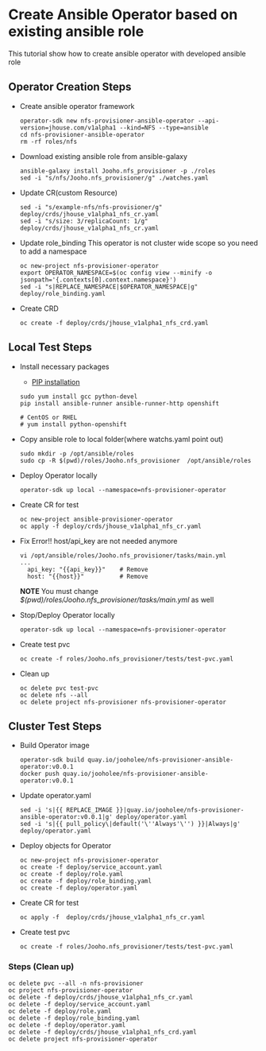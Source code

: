 # Create Ansible Operator based on existing ansible role

 This tutorial show how to create ansible operator with developed ansible role   
    

## Operator Creation Steps
- Create ansible operator framework 
  ```
  operator-sdk new nfs-provisioner-ansible-operator --api-version=jhouse.com/v1alpha1 --kind=NFS --type=ansible
  cd nfs-provisioner-ansible-operator
  rm -rf roles/nfs
  ```

- Download existing ansible role from ansible-galaxy
  ```
  ansible-galaxy install Jooho.nfs_provisioner -p ./roles
  sed -i "s/nfs/Jooho.nfs_provisioner/g" ./watches.yaml 
  ```

- Update CR(custom Resource)
  ```
  sed -i "s/example-nfs/nfs-provisioner/g" deploy/crds/jhouse_v1alpha1_nfs_cr.yaml
  sed -i "s/size: 3/replicaCount: 1/g" deploy/crds/jhouse_v1alpha1_nfs_cr.yaml  
  ```
- Update role_binding
  This operator is not cluster wide scope so you need to add a namespace
  ```
  oc new-project nfs-provisioner-operator
  export OPERATOR_NAMESPACE=$(oc config view --minify -o jsonpath='{.contexts[0].context.namespace}')
  sed -i "s|REPLACE_NAMESPACE|$OPERATOR_NAMESPACE|g" deploy/role_binding.yaml
  ```

-  Create CRD
   ```
   oc create -f deploy/crds/jhouse_v1alpha1_nfs_crd.yaml 
   ```

## Local Test Steps

-  Install necessary packages
   -  [PIP installation](../../Ansible_Molecule/tools/pip.md)
   ```
   sudo yum install gcc python-devel 
   pip install ansible-runner ansible-runner-http openshift
   
   # CentOS or RHEL
   # yum install python-openshift
   ```
- Copy ansible role to local folder(where watchs.yaml point out)
   ```
   sudo mkdir -p /opt/ansible/roles
   sudo cp -R $(pwd)/roles/Jooho.nfs_provisioner  /opt/ansible/roles
   ```

- Deploy Operator locally
   ```  
   operator-sdk up local --namespace=nfs-provisioner-operator
   ```
- Create CR for test
   ```
   oc new-project ansible-provisioner-operator
   oc apply -f deploy/crds/jhouse_v1alpha1_nfs_cr.yaml 
   ```

- Fix Error!!
  host/api_key are not needed anymore
  ```
  vi /opt/ansible/roles/Jooho.nfs_provisioner/tasks/main.yml
  ...
    api_key: "{{api_key}}"    # Remove
    host: "{{host}}"          # Remove
  ```
  **NOTE** You must change *$(pwd)/roles/Jooho.nfs_provisioner/tasks/main.yml* as well

- Stop/Deploy Operator locally
   ```  
   operator-sdk up local --namespace=nfs-provisioner-operator
   ```

- Create test pvc
  ```
  oc create -f roles/Jooho.nfs_provisioner/tests/test-pvc.yaml
  ``` 

- Clean up
  ```
  oc delete pvc test-pvc
  oc delete nfs --all
  oc delete project nfs-provisioner nfs-provisioner-operator
  ```


## Cluster Test Steps
- Build Operator image
  ```
  operator-sdk build quay.io/jooholee/nfs-provisioner-ansible-operator:v0.0.1
  docker push quay.io/jooholee/nfs-provisioner-ansible-operator:v0.0.1
  ```

- Update operator.yaml 
  ```
  sed -i 's|{{ REPLACE_IMAGE }}|quay.io/jooholee/nfs-provisioner-ansible-operator:v0.0.1|g' deploy/operator.yaml
  sed -i 's|{{ pull_policy\|default('\''Always'\'') }}|Always|g' deploy/operator.yaml
  ```

- Deploy objects for Operator
  ```
  oc new-project nfs-provisioner-operator
  oc create -f deploy/service_account.yaml
  oc create -f deploy/role.yaml
  oc create -f deploy/role_binding.yaml
  oc create -f deploy/operator.yaml
  ```

- Create CR for test
   ```
   oc apply -f  deploy/crds/jhouse_v1alpha1_nfs_cr.yaml 
   ```
- Create test pvc
  ```
  oc create -f roles/Jooho.nfs_provisioner/tests/test-pvc.yaml
  ``` 

### Steps (Clean up)   
   ```
   oc delete pvc --all -n nfs-provisioner
   oc project nfs-provisioner-operator 
   oc delete -f deploy/crds/jhouse_v1alpha1_nfs_cr.yaml   
   oc delete -f deploy/service_account.yaml
   oc delete -f deploy/role.yaml
   oc delete -f deploy/role_binding.yaml
   oc delete -f deploy/operator.yaml
   oc delete -f deploy/crds/jhouse_v1alpha1_nfs_crd.yaml
   oc delete project nfs-provisioner-operator 
   ```